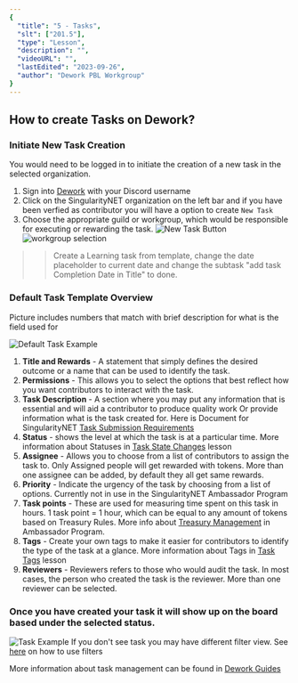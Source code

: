 ```yaml
---
{
  "title": "5 - Tasks",
  "slt": ["201.5"],
  "type": "Lesson",
  "description": "",
  "videoURL": "",
  "lastEdited": "2023-09-26",
  "author": "Dework PBL Workgroup"
}
---
```


## How to create Tasks on Dework?
### Initiate New Task Creation

You would need to be logged in to initiate the creation of a new task in the selected organization.

1. Sign into [Dework](https://app.dework.xyz/singularitynet-ambas/) with your Discord username
2. Click on the SingularityNET organization on the left bar and if you have been verfied as contributor you will have a option to create `New Task`
3. Choose the appropriate guild or workgroup, which would be responsible for executing or rewarding the task.
   ![New Task Button](/Dework_PBL_Pictures/Module_201/New_Task_Button_Location.png)
   ![workgroup selection](/Dework_PBL_Pictures/Module_201/Workgroup_Selection_Option.png)

>> Create a Learning task from template, change the date placeholder to current date and change the subtask "add task Completion Date in Title" to done.

### Default Task Template Overview

Picture includes numbers that match with brief description for what is the field used for

![Default Task Example](/Dework_PBL_Pictures/Module_201/Task_Overview_Window.png)

1.  **Title and Rewards** - A statement that simply defines the desired outcome or a name that can be used to identify the task.
2.  **Permissions** - This allows you to select the options that best reflect how you want contributors to interact with the task.
3.  **Task Description** - A section where you may put any information that is essential and will aid a contributor to produce quality work Or provide information what is the task created for.
    Here is Document for SingularityNET [Task Submission Requirements](https://docs.google.com/document/d/1NYqDGtvbLqFXg8AMd4qujP7SX3RGmkMzTfSdvjyblFc/edit?usp=sharing)
4.  **Status** - shows the level at which the task is at a particular time.
    More information about Statuses in [Task State Changes](course/module/201/2017) lesson
5.  **Assignee** - Allows you to choose from a list of contributors to assign the task to.
    Only Assigned people will get rewarded with tokens.
    More than one assignee can be added, by default they all get same rewards.
6.  **Priority** - Indicate the urgency of the task by choosing from a list of options.
    Currently not in use in the SingularityNET Ambassador Program
7.  **Task points** - These are used for measuring time spent on this task in hours.
    1 task point = 1 hour, which can be equal to any amount of tokens based on Treasury Rules.
    More info about [Treasury Management](https://snet-ambassadors.gitbook.io/home/group-1/treasury-management) in Ambassador Program.
8.  **Tags** - Create your own tags to make it easier for contributors to identify the type of the task at a glance.
    More information about Tags in [Task Tags](course/module/201/2018) lesson
9.  **Reviewers** - Reviewers refers to those who would audit the task.
    In most cases, the person who created the task is the reviewer.
    More than one reviewer can be selected.

### Once you have created your task it will show up on the board based under the selected status.

![Task Example](/Dework_PBL_Pictures/Module_201/Test_Task_Example.png)
If you don't see task you may have different filter view. See [here](course/module/201/2012) on how to use filters


More information about task management can be found in [Dework Guides](https://dework.gitbook.io/product-docs/fundamentals/task-types-and-assignee-gating)